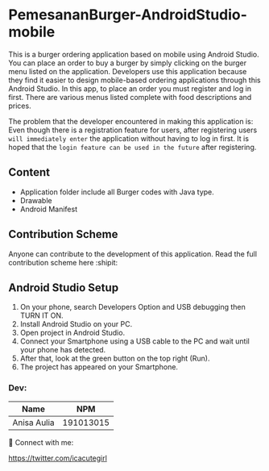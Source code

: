 # PemesananBurger-AndroidStudio-mobile
This is a burger ordering application based on mobile using Android Studio.
You can place an order to buy a burger by simply clicking on the burger menu listed on the application.
Developers use this application because they find it easier to design mobile-based ordering applications through this Android Studio.
In this app, to place an order you must register and log in first. There are various menus listed complete with food descriptions and prices.

The problem that the developer encountered in making this application is: 
Even though there is a registration feature for users, after registering users `will immediately enter` the application without having to log in first.
It is hoped that the `login feature can be used in the future` after registering.

## Content
* Application folder include all Burger codes with Java type.
* Drawable
* Android Manifest

## Contribution Scheme
Anyone can contribute to the development of this application. Read the full contribution scheme here :shipit:

## Android Studio Setup
1. On your phone, search Developers Option and USB debugging then TURN IT ON. 
2. Install Android Studio on your PC.
3. Open project in Android Studio.
4. Connect your Smartphone using a USB cable to the PC and wait until your phone has detected.
5. After that, look at the green button on the top right (Run).
6. The project has appeared on your Smartphone.

### Dev:
| Name  | NPM |
| ------------- | ------------- |
| Anisa Aulia  | 191013015  |

🤝 Connect with me:

https://twitter.com/icacutegirl
